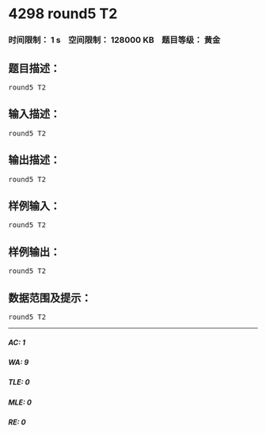 # 4298 round5 T2   
### 时间限制： 1 s&nbsp;&nbsp;&nbsp;&nbsp;空间限制： 128000 KB&nbsp;&nbsp;&nbsp;&nbsp;题目等级： 黄金  
## 题目描述：  

<pre>
round5 T2
</pre>
  
  
## 输入描述：  

<pre>
round5 T2
</pre>
  
  
## 输出描述：  

<pre>
round5 T2
</pre>
  
  
## 样例输入：  

<pre>
round5 T2
</pre>
  
  
## 样例输出：  

<pre>
round5 T2
</pre>
  
  
## 数据范围及提示：  

<pre>
round5 T2
</pre>
  
  
***  

##### AC: 1  
##### WA: 9  
##### TLE: 0  
##### MLE: 0  
##### RE: 0  
